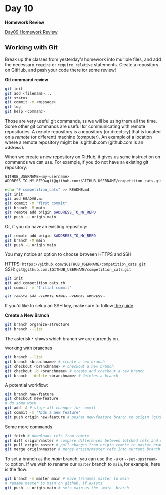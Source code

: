 # Day 10

**Homework Review**  
  
[Day09 Homework Review](https://github.com/compsciacademy/fulltime-program-2021-Q2/blob/master/Week02/Day10/homework_review/Homework.md)  
  
## Working with Git  
  
Break up the classes from yesterday's homework into multiple files, and add the necessary `require` or `require_relative` statements. Create a repository on GitHub, and push your code there for some review!  
  
**Git command review**  
  
```sh
git init
git add <filename>...
git status
git commit -m <message>
git log
git help <command>

```

Those are very useful git commands, as we will be using them all the time. Some other git commands are useful for communicating with remote repositories. A remote repository is a repository (or directory) that is located on a _remote_ (or different) machine (computer). An example of a location where a remote repository might be is github.com (github.com is an address).  
    
When we create a new repository on GitHub, it gives us some instruction on commands we can use. For example, if you do not have an existing git repository:

```
GITHUB_USERNAME=<my-username>
ADDRESS_TO_MY_REPO=git@github.com:$GITHUB_USERNAME/competition_cats.git
```

```sh
echo "# competition_cats" >> README.md
git init
git add README.md
git commit -m "first commit"
git branch -M main
git remote add origin $ADDRESS_TO_MY_REPO
git push -u origin main
```
Or, if you do have an existing repository:

```sh
git remote add origin $ADDRESS_TO_MY_REPO
git branch -M main
git push -u origin main

```

You may notice an option to choose between HTTPS and SSH:

HTTPS: `https://github.com/$GITHUB_USERNAME/competition_cats.git`  
SSH: `git@github.com:$GITHUB_USERNAME/competition_cats.git`  

```sh
git init
git add competition_cats.rb
git commit -m 'Initial commit'

git remote add <REMOTE_NAME> <REMOTE_ADDRESS>
```

If you'd like to setup an SSH key, make sure to follow [the guide](https://docs.github.com/en/github/authenticating-to-github/adding-a-new-ssh-key-to-your-github-account).  

**Create a New Branch**  
  
```sh
git branch organize-structure
git branch --list


```
The asterisk `*` shows which branch we are currently on.  
  
Working with branches

```sh
git branch --list
git branch <branchname> # create a new branch
git checkout <branchname> # checkout a new branch
git checkout -b <branchname> # create and checkout a new branch
git branch --delete <branchname> # deletes a branch
```

A potential workflow:
```sh
git branch new-feature
git checkout new-feature
# do some work
git add -A # stage all changes for commit
git commit -m 'Adds a new feature'
git push origin new-feature # pushes new-feature branch to origin (github)

```

Some more commands
```sh
git fetch # downloads refs from remote
git diff origin/master # compare differences between fetched refs and current branch
git pull origin master # pull changes from origin remote to master branch
git merge origin/master # merge origin/master refs into current branch

``` 

To set a branch as the _main_ branch, you can use the `-u` or `--set-upstream-to` option. If we wish to rename our `master` branch to `main`, for example, here is the flow:

```sh
git branch -m master main # move (rename) master to main
# rename master to main on github, if exists
git push -u origin main # sets main as the _main_ branch

```